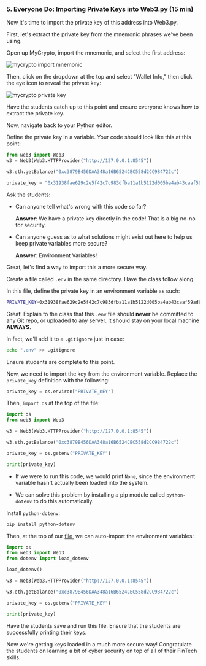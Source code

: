### 5. Everyone Do: Importing Private Keys into Web3.py (15 min)

Now it's time to import the private key of this address into Web3.py.

First, let's extract the private key from the mnemonic phrases we've been using.

Open up MyCrypto, import the mnemonic, and select the first address:

![mycrypto import mnemonic](Images/mycrypto-import-mnemonic.gif)

Then, click on the dropdown at the top and select "Wallet Info," then click the eye icon
to reveal the private key:

![mycrypto private key](Images/mycrypto-private-key.gif)

Have the students catch up to this point and ensure everyone knows how to extract the private key.

Now, navigate back to your Python editor.

Define the private key in a variable. Your code should look like this at this point:

```python
from web3 import Web3
w3 = Web3(Web3.HTTPProvider("http://127.0.0.1:8545"))

w3.eth.getBalance("0xc3879B456DAA348a16B6524CBC558d2CC984722c")

private_key = "0x31938fae629c2e5f42c7c983dfba11a1b5122d005ba4ab43caaf59ad611bf734"
```

Ask the students:

* Can anyone tell what's wrong with this code so far?

  **Answer**: We have a private key directly in the code! That is a big no-no for security.

* Can anyone guess as to what solutions might exist out here to help us keep private variables more secure?

  **Answer**: Environment Variables!

Great, let's find a way to import this a more secure way.

Create a file called `.env` in the same directory. Have the class follow along.

In this file, define the private key in an environment variable as such:

```bash
PRIVATE_KEY=0x31938fae629c2e5f42c7c983dfba11a1b5122d005ba4ab43caaf59ad611bf734
```

Great! Explain to the class that this `.env` file should **never** be committed to any Git repo, or uploaded to any server. It should stay on your local machine **ALWAYS**.

In fact, we'll add it to a `.gitignore` just in case:

```bash
echo ".env" >> .gitignore
```

Ensure students are complete to this point.

Now, we need to import the key from the environment variable. Replace the `private_key` definition with the following:

```python
private_key = os.environ["PRIVATE_KEY"]
```

Then, `import os` at the top of the file:

```python
import os
from web3 import Web3

w3 = Web3(Web3.HTTPProvider("http://127.0.0.1:8545"))

w3.eth.getBalance("0xc3879B456DAA348a16B6524CBC558d2CC984722c")

private_key = os.getenv("PRIVATE_KEY")

print(private_key)

```

* If we were to run this code, we would print `None`, since the environment variable hasn't actually been loaded into the system.

* We can solve this problem by installing a pip module called `python-dotenv` to do this automatically.

Install `python-dotenv`:

```bash
pip install python-dotenv
```

Then, at the top of our [file](Activities/05-Ins_Importing_Private_Keys/Solved/main.py), we can auto-import the environment variables:

```python
import os
from web3 import Web3
from dotenv import load_dotenv

load_dotenv()

w3 = Web3(Web3.HTTPProvider("http://127.0.0.1:8545"))

w3.eth.getBalance("0xc3879B456DAA348a16B6524CBC558d2CC984722c")

private_key = os.getenv("PRIVATE_KEY")

print(private_key)

```

Have the students save and run this file. Ensure that the students are successfully printing their keys.

Now we're getting keys loaded in a much more secure way!
Congratulate the students on learning a bit of cyber security on top of all of their FinTech skills.
